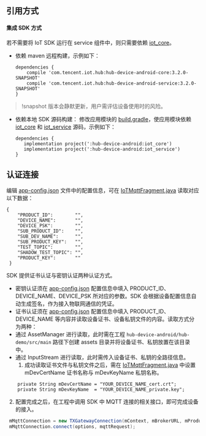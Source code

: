 ## 引用方式
####  集成 SDK 方式
若不需要将 IoT SDK 运行在 service 组件中，则只需要依赖 [iot_core](https://github.com/tencentyun/iot-device-java/tree/master/hub-device-android/iot_core)。
 - 依赖 maven 远程构建，示例如下：
   ``` gr
   dependencies {
       compile 'com.tencent.iot.hub:hub-device-android-core:3.2.0-SNAPSHOT'
       compile 'com.tencent.iot.hub:hub-device-android-service:3.2.0-SNAPSHOT'
   }
   ```
>!snapshot 版本会静默更新，用户需评估设备使用时的风险。	
>
 - 依赖本地 SDK 源码构建：
   修改应用模块的 [build.gradle](https://github.com/tencentyun/iot-device-java/blob/master/hub-device-android/hub-demo/build.gradle)，使应用模块依赖 [iot_core](https://github.com/tencentyun/iot-device-java/tree/master/hub-device-android/iot_core) 和 [iot_service](https://github.com/tencentyun/iot-device-java/tree/master/hub-device-android/iot_service) 源码，示例如下：
    ```gr
   dependencies {
       implementation project(':hub-device-android:iot_core')
       implementation project(':hub-device-android:iot_service')
   }
    ```

## 认证连接

编辑 [app-config.json](https://github.com/tencentyun/iot-device-java/blob/master/hub-device-android/app-config.json) 文件中的配置信息，可在 [IoTMqttFragment.java](https://github.com/tencentyun/iot-device-java/blob/master/hub-device-android/hub-demo/src/main/java/com/tencent/iot/hub/device/android/app/IoTMqttFragment.java) 读取对应以下数据：

``` gr
{
	"PRODUCT_ID":        "",
	"DEVICE_NAME":       "",
	"DEVICE_PSK":        "",
	"SUB_PRODUCT_ID":    "",
	"SUB_DEV_NAME":      "",
	"SUB_PRODUCT_KEY":   "",
	"TEST_TOPIC":        "",
	"SHADOW_TEST_TOPIC": "",
	"PRODUCT_KEY":       ""
 }
```

SDK 提供证书认证与密钥认证两种认证方式。
- 密钥认证须在 [app-config.json](https://github.com/tencentyun/iot-device-java/blob/master/hub-device-android/app-config.json) 配置信息中填入 PRODUCT_ID、DEVICE_NAME、DEVICE_PSK 所对应的参数。SDK 会根据设备配置信息自动生成签名，作为接入物联网通信的凭证。
- 证书认证须在 [app-config.json](https://github.com/tencentyun/iot-device-java/blob/master/hub-device-android/app-config.json) 配置信息中填入 PRODUCT_ID、DEVICE_NAME 等内容并读取设备证书、设备私钥文件的内容。读取方式分为两种：
 - 通过 AssetManager 进行读取，此时需在工程 `hub-device-android/hub-demo/src/main` 路径下创建 assets 目录并将设备证书、私钥放置在该目录中。
 - 通过 InputStream 进行读取，此时需传入设备证书、私钥的全路径信息。
   1. 成功读取证书文件与私钥文件之后，需在 [IoTMqttFragment.java](https://github.com/tencentyun/iot-device-java/blob/master/hub-device-android/hub-demo/src/main/java/com/tencent/iot/hub/device/android/app/IoTMqttFragment.java) 中设置 mDevCertName 证书名称与 mDevKeyName 私钥名称。
```
    private String mDevCertName = "YOUR_DEVICE_NAME_cert.crt";
    private String mDevKeyName  = "YOUR_DEVICE_NAME_private.key";
```
   2. 配置完成之后，在工程中调用 SDK 中 MQTT 连接的相关接口，即可完成设备的接入。
   ``` java
    mMqttConnection = new TXGatewayConnection(mContext, mBrokerURL, mProductID, mDevName, mDevPSK,null,null ,mMqttLogFlag, mMqttLogCallBack, mMqttActionCallBack);
    mMqttConnection.connect(options, mqttRequest);
   ```

